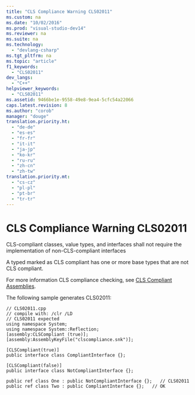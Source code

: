 ```yaml
---
title: "CLS Compliance Warning CLS02011"
ms.custom: na
ms.date: "10/02/2016"
ms.prod: "visual-studio-dev14"
ms.reviewer: na
ms.suite: na
ms.technology: 
  - "devlang-csharp"
ms.tgt_pltfrm: na
ms.topic: "article"
f1_keywords: 
  - "CLS02011"
dev_langs: 
  - "C++"
helpviewer_keywords: 
  - "CLS02011"
ms.assetid: 9466be1e-9558-49e8-9ea4-5cfc54a22066
caps.latest.revision: 8
ms.author: "corob"
manager: "douge"
translation.priority.ht: 
  - "de-de"
  - "es-es"
  - "fr-fr"
  - "it-it"
  - "ja-jp"
  - "ko-kr"
  - "ru-ru"
  - "zh-cn"
  - "zh-tw"
translation.priority.mt: 
  - "cs-cz"
  - "pl-pl"
  - "pt-br"
  - "tr-tr"
---
```

# CLS Compliance Warning CLS02011
CLS-compliant classes, value types, and interfaces shall not require the implementation of non-CLS-compliant interfaces  
  
 A typed marked as CLS compliant has one or more base types that are not CLS compliant.  
  
 For more information CLS compliance checking, see [CLS Compliant Assemblies](http://msdn.microsoft.com/3320b57e-ea55-4697-a17d-f509a36a3c93).  
  
 The following sample generates CLS02011:  
  
```  
// CLS02011.cpp  
// compile with: /clr /LD  
// CLS02011 expected  
using namespace System;  
using namespace System::Reflection;  
[assembly:CLSCompliant (true)];  
[assembly:AssemblyKeyFile("clscompliance.snk")];  
  
[CLSCompliant(true)]  
public interface class CompliantInterface {};  
  
[CLSCompliant(false)]  
public interface class NotCompliantInterface {};  
  
public ref class One : public NotCompliantInterface {};   // CLS02011   
public ref class Two : public CompliantInterface {};   // OK  
```